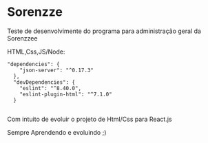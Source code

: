# Sorenzze

Teste de desenvolvimente do programa para administração geral da Sorenzzee



HTML,Css,JS/Node:

```
"dependencies": {
    "json-server": "^0.17.3"
  },
  "devDependencies": {
    "eslint": "^8.40.0",
    "eslint-plugin-html": "^7.1.0"
  }
  
  ```
  
  Com intuito de evoluir o projeto de Html/Css para React.js
  
  
  Sempre Aprendendo e evoluindo ;)
